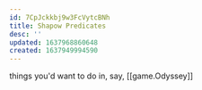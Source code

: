```yaml
---
id: 7CpJckkbj9w3FcVytcBNh
title: Shapow Predicates
desc: ''
updated: 1637968860648
created: 1637949994590
---
```




things you'd want to do in, say, [[game.Odyssey]]
